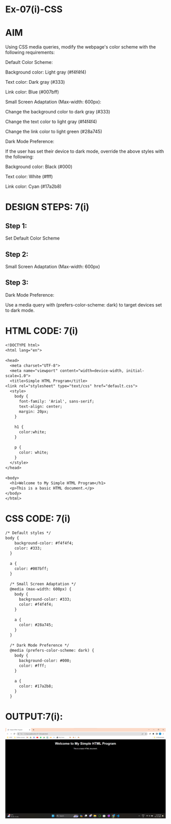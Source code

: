 # Ex-07(i)-CSS

# AIM
Using CSS media queries, modify the webpage's color scheme with the following requirements:

Default Color Scheme:

Background color: Light gray (#f4f4f4)

Text color: Dark gray (#333)

Link color: Blue (#007bff)

Small Screen Adaptation (Max-width: 600px):


Change the background color to dark gray (#333)

Change the text color to light gray (#f4f4f4)

Change the link color to light green (#28a745)

Dark Mode Preference:


If the user has set their device to dark mode, override the above styles with the following:

Background color: Black (#000)

Text color: White (#fff)

Link color: Cyan (#17a2b8)

# DESIGN STEPS: 7(i)
## Step 1:

Set Default Color Scheme

## Step 2:

Small Screen Adaptation (Max-width: 600px)

## Step 3:

Dark Mode Preference:

Use a media query with (prefers-color-scheme: dark) to target devices set to dark mode.

# HTML CODE: 7(i)
```
<!DOCTYPE html>
<html lang="en">

<head>
  <meta charset="UTF-8">
  <meta name="viewport" content="width=device-width, initial-scale=1.0">
  <title>Simple HTML Program</title>
<link rel="stylesheet" type="text/css" href="default.css">
  <style>
    body {
      font-family: 'Arial', sans-serif;
      text-align: center;
      margin: 20px;
    }

    h1 {
      color:white;
    }

    p {
      color: white;
    }
  </style>
</head>

<body>
  <h1>Welcome to My Simple HTML Program</h1>
  <p>This is a basic HTML document.</p>
</body>
</html>
```

# CSS CODE: 7(i)
```
/* Default styles */
body {
    background-color: #f4f4f4;
    color: #333;
  }
  
  a {
    color: #007bff;
  }
  
  /* Small Screen Adaptation */
  @media (max-width: 600px) {
    body {
      background-color: #333;
      color: #f4f4f4;
    }
  
    a {
      color: #28a745;
    }
  }
  
  /* Dark Mode Preference */
  @media (prefers-color-scheme: dark) {
    body {
      background-color: #000;
      color: #fff;
    }
  
    a {
      color: #17a2b8;
    }
  }
```

# OUTPUT:7(i):

![Alt text](7(i)_OUTPUT.png)
